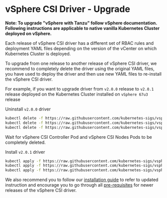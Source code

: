 <!-- markdownlint-disable MD033 -->
# vSphere CSI Driver - Upgrade

**Note: To upgrade "vSphere with Tanzu" follow vSphere documentation. Following instructions are applicable to native vanilla Kubernetes Cluster deployed on vSphere.**

Each release of vSphere CSI driver has a different set of RBAC rules and deployment YAML files depending on the version of the vCenter on which Kubernetes Cluster is deployed.

To upgrade from one release to another release of vSphere CSI driver, we recommend to completely delete the driver using the original YAML files, you have used to deploy the driver and then use new YAML files to re-install the vSphere CSI driver.

For example, if you want to upgrade driver from `v2.0.0` release to `v2.0.1` release deployed on the Kubernetes Cluster installed on `vSphere 67u3` release

Uninstall `v2.0.0` driver

```bash
kubectl delete -f https://raw.githubusercontent.com/kubernetes-sigs/vsphere-csi-driver/master/manifests/v2.0.0/vsphere-67u3/vanilla/deploy/vsphere-csi-controller-deployment.yaml
kubectl delete -f https://raw.githubusercontent.com/kubernetes-sigs/vsphere-csi-driver/master/manifests/v2.0.0/vsphere-67u3/vanilla/deploy/vsphere-csi-node-ds.yaml
kubectl delete -f https://raw.githubusercontent.com/kubernetes-sigs/vsphere-csi-driver/master/manifests/v2.0.0/vsphere-67u3/vanilla/rbac/vsphere-csi-controller-rbac.yaml
```

Wait for vSphere CSI Controller Pod and vSphere CSI Nodes Pods to be completely deleted.

Install `v2.0.1` driver

```bash
kubectl apply -f https://raw.githubusercontent.com/kubernetes-sigs/vsphere-csi-driver/master/manifests/v2.0.1/vsphere-67u3/vanilla/rbac/vsphere-csi-controller-rbac.yaml
kubectl apply -f https://raw.githubusercontent.com/kubernetes-sigs/vsphere-csi-driver/master/manifests/v2.0.1/vsphere-67u3/vanilla/deploy/vsphere-csi-controller-deployment.yaml
kubectl apply -f https://raw.githubusercontent.com/kubernetes-sigs/vsphere-csi-driver/master/manifests/v2.0.1/vsphere-67u3/vanilla/deploy/vsphere-csi-node-ds.yaml
```

We also recommend you to follow our [installation guide](installation.md) to refer to updated instruction and encourage you to go through all [pre-requisites](prerequisites.md) for newer releases of the vSphere CSI driver.
